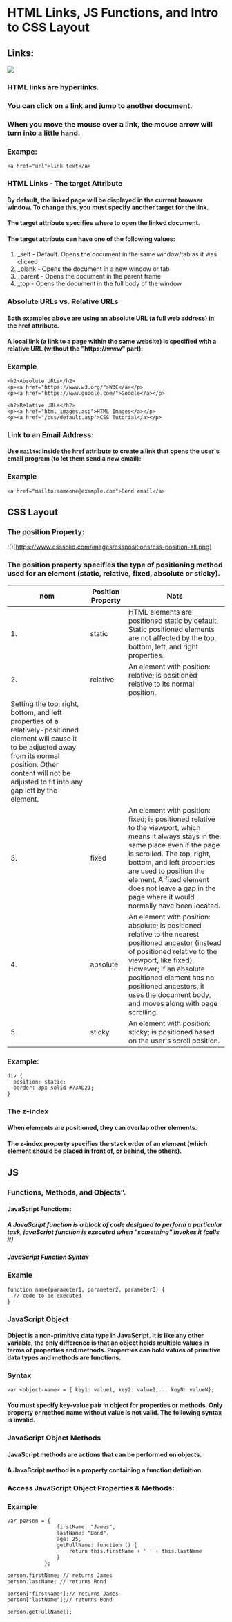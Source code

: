 # HTML Links, JS Functions, and Intro to CSS Layout

##  Links:

![](https://weblog.west-wind.com/images/2019/Non-Navigating-Links-for-JavaScript-Handling/EmptyHref.png)

### HTML links are hyperlinks.
### You can click on a link and jump to another document.
### When you move the mouse over a link, the mouse arrow will turn into a little hand.

### Exampe:
```
<a href="url">link text</a>
```

### HTML Links - The target Attribute

#### By default, the linked page will be displayed in the current browser window. To change this, you must specify another target for the link.

#### The target attribute specifies where to open the linked document.

#### The target attribute can have one of the following values:

1. _self - Default. Opens the document in the same window/tab as it was clicked
2. _blank - Opens the document in a new window or tab
3. _parent - Opens the document in the parent frame
3. _top - Opens the document in the full body of the window


### Absolute URLs vs. Relative URLs

#### Both examples above are using an absolute URL (a full web address) in the href attribute.

#### A local link (a link to a page within the same website) is specified with a relative URL (without the "https://www" part):

### Example
```
<h2>Absolute URLs</h2>
<p><a href="https://www.w3.org/">W3C</a></p>
<p><a href="https://www.google.com/">Google</a></p>

<h2>Relative URLs</h2>
<p><a href="html_images.asp">HTML Images</a></p>
<p><a href="/css/default.asp">CSS Tutorial</a></p>
```

### Link to an Email Address:

#### Use `mailto`: inside the href attribute to create a link that opens the user's email program (to let them send a new email):

### Example
```
<a href="mailto:someone@example.com">Send email</a>
```

## CSS Layout

### The position Property:

!()[https://www.csssolid.com/images/csspositions/css-position-all.png]

### The position property specifies the type of positioning method used for an element (static, relative, fixed, absolute or sticky).

| nom | Position Property | Nots |
| -- | --------- | ------------------- |
| 1. | static | HTML elements are positioned static by default, Static positioned elements are not affected by the top, bottom, left, and right properties.| 
| 2. | relative | An element with position: relative; is positioned relative to its normal position.
Setting the top, right, bottom, and left properties of a relatively-positioned element will cause it to be adjusted away from its normal position. Other content will not be adjusted to fit into any gap left by the element.|
| 3. | fixed | An element with position: fixed; is positioned relative to the viewport, which means it always stays in the same place even if the page is scrolled. The top, right, bottom, and left properties are used to position the element, A fixed element does not leave a gap in the page where it would normally have been located.|
| 4. | absolute | An element with position: absolute; is positioned relative to the nearest positioned ancestor (instead of positioned relative to the viewport, like fixed), However; if an absolute positioned element has no positioned ancestors, it uses the document body, and moves along with page scrolling. | 
| 5. | sticky | An element with position: sticky; is positioned based on the user's scroll position.|

### Example:
```
div {
  position: static;
  border: 3px solid #73AD21;
}
```

###  The z-index

#### When elements are positioned, they can overlap other elements.
#### The z-index property specifies the stack order of an element (which element should be placed in front of, or behind, the others).

## JS

### Functions, Methods, and Objects”.

#### JavaScript Functions:

##### A JavaScript function is a block of code designed to perform a particular task, javaScript function is executed when "something" invokes it (calls it)

##### JavaScript Function Syntax

### Examle
```
function name(parameter1, parameter2, parameter3) {
  // code to be executed
}
```

### JavaScript Object

#### Object is a non-primitive data type in JavaScript. It is like any other variable, the only difference is that an object holds multiple values in terms of properties and methods. Properties can hold values of primitive data types and methods are functions.


### Syntax
```
var <object-name> = { key1: value1, key2: value2,... keyN: valueN};
```

#### You must specify key-value pair in object for properties or methods. Only property or method name without value is not valid. The following syntax is invalid.

### JavaScript Object Methods

#### JavaScript methods are actions that can be performed on objects.
#### A JavaScript method is a property containing a function definition.

### Access JavaScript Object Properties & Methods:

### Example
```
var person = { 
                firstName: "James", 
                lastName: "Bond", 
                age: 25, 
                getFullName: function () { 
                    return this.firstName + ' ' + this.lastName 
                } 
            };

person.firstName; // returns James
person.lastName; // returns Bond

person["firstName"];// returns James
person["lastName"];// returns Bond

person.getFullName();
```
